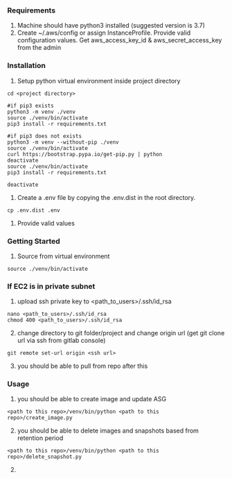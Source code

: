 ### Requirements

1. Machine should have python3 installed (suggested version is 3.7)
2. Create ~/.aws/config or assign InstanceProfile. Provide valid configuration values. Get aws_access_key_id & aws_secret_access_key from the admin
### Installation
1. Setup python virtual environment inside project directory
```
cd <project directory>

#if pip3 exists
python3 -m venv ./venv
source ./venv/bin/activate
pip3 install -r requirements.txt

#if pip3 does not exists
python3 -m venv --without-pip ./venv
source ./venv/bin/activate
curl https://bootstrap.pypa.io/get-pip.py | python
deactivate
source ./venv/bin/activate
pip3 install -r requirements.txt

deactivate
```
1. Create a .env file by copying the .env.dist in the root directory.
```
cp .env.dist .env
```
1. Provide valid values 
### Getting Started
1. Source from virtual environment
```
source ./venv/bin/activate
```
### If EC2 is in private subnet
1. upload ssh private key to <path_to_users>/.ssh/id_rsa
```
nano <path_to_users>/.ssh/id_rsa
chmod 400 <path_to_users>/.ssh/id_rsa
```
2. change directory to git folder/project and change origin url (get git clone url via ssh from gitlab console)
```
git remote set-url origin <ssh url>
```
3. you should be able to pull from repo after this
### Usage
1. you should be able to create image and update ASG
```
<path to this repo>/venv/bin/python <path to this repo>/create_image.py
```
2. you should be able to delete images and snapshots based from retention period
```
<path to this repo>/venv/bin/python <path to this repo>/delete_snapshot.py
```
2. 
